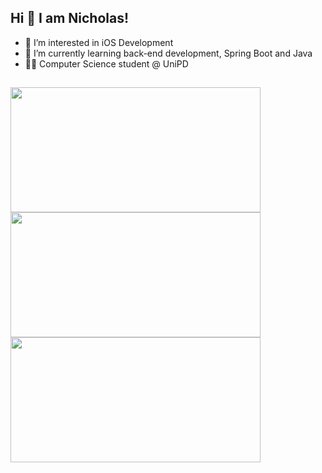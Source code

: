 ## Hi 👋 I am Nicholas! 

- 👀 I’m interested in iOS Development
- 🌱 I’m currently learning back-end development, Spring Boot and Java
- 👨‍🎓 Computer Science student @ UniPD
##
<p>
  <img src="https://github-readme-stats.vercel.app/api?username=NicholasPilotto&show_icons=true&theme=darcula" width=400 height=200 />
  <img src="https://github-readme-streak-stats.herokuapp.com?user=NicholasPilotto&theme=darcula&hide_border=false" width=400 height=200 />
  <img src="https://github-readme-stats.vercel.app/api/top-langs?username=NicholasPilotto&layout=compact&theme=darcula" width=400 height=200 />
</p>
